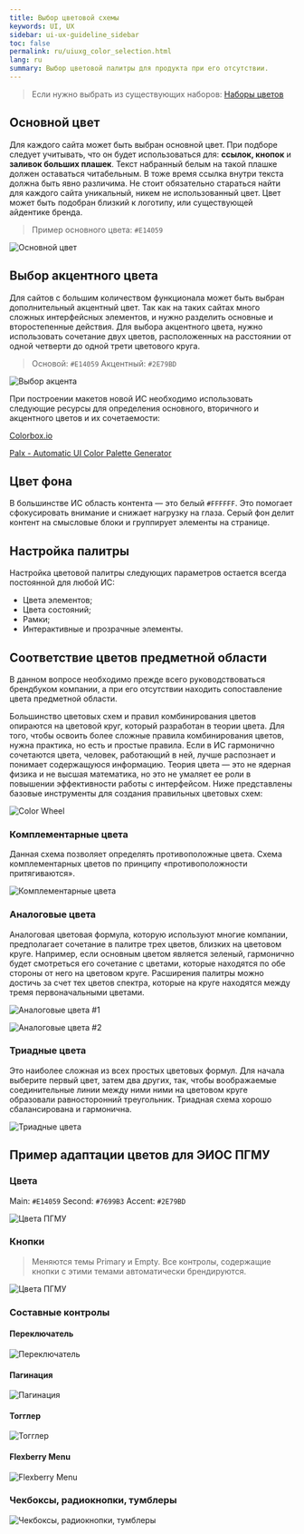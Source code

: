 ```yaml
---
title: Выбор цветовой схемы
keywords: UI, UX
sidebar: ui-ux-guideline_sidebar
toc: false
permalink: ru/uiuxg_color_selection.html
lang: ru
summary: Выбор цветовой палитры для продукта при его отсутствии.
---
```


> Если нужно выбрать из существующих наборов: [Наборы цветов](uiuxg_color_palettes.ru.md)

## Основной цвет

Для каждого сайта может быть выбран основной цвет. При подборе следует учитывать, что он будет использоваться для: **ссылок, кнопок** и **заливок больших плашек**. Текст набранный белым на такой плашке должен оставаться читабельным. В тоже время ссылка внутри текста должна быть явно различима. Не стоит обязательно стараться найти для каждого сайта уникальный, никем не использованный цвет. Цвет может быть подобран близкий к логотипу, или существующей айдентике бренда.

> Пример основного цвета: `#E14059`

![Основной цвет](../../../images/pages/guides/ui-ux-guideline/uiuxg_color_selection/1.png)

## Выбор акцентного цвета

Для сайтов с большим количеством функционала может быть выбран дополнительный акцентный цвет. Так как на таких сайтах много сложных интерфейсных элементов, и нужно разделить основные и второстепенные действия. Для выбора акцентного цвета, нужно использовать сочетание двух цветов, расположенных на расстоянии от одной четверти до одной трети цветового круга.

> Основой: `#E14059` Акцентный: `#2E79BD`

![Выбор акцента](../../../images/pages/guides/ui-ux-guideline/uiuxg_color_selection/2.png)

При построении макетов новой ИС необходимо использовать следующие ресурсы для определения основного, вторичного и акцентного цветов и их сочетаемости:

[Colorbox.io](http://www.colorbox.io/)

[Palx - Automatic UI Color Palette Generator](https://palx.jxnblk.com/)

## Цвет фона

В большинстве ИС область контента — это белый `#FFFFFF`. Это помогает сфокусировать внимание и снижает нагрузку на глаза. Серый фон делит контент на смысловые блоки и группирует элементы на странице.

## Настройка палитры

Настройка цветовой палитры следующих параметров остается всегда постоянной для любой ИС:

* Цвета элементов;
* Цвета состояний;
* Рамки;
* Интерактивные и прозрачные элементы.

## Соответствие цветов предметной области

В данном вопросе необходимо прежде всего руководствоваться брендбуком компании, а при его отсутствии находить сопоставление цвета предметной области.

Большинство цветовых схем и правил комбинирования цветов опираются на цветовой круг, который разработан в теории цвета. Для того, чтобы освоить более сложные правила комбинирования цветов, нужна практика, но есть и простые правила. Если в ИС гармонично сочетаются цвета, человек, работающий в ней, лучше распознает и понимает содержащуюся  информацию. Теория цвета — это не ядерная физика и не высшая математика, но это не умаляет ее роли в повышении эффективности работы с интерфейсом. Ниже представлены базовые инструменты для создания правильных цветовых схем:

![Color Wheel](../../../images/pages/guides/ui-ux-guideline/uiuxg_color_selection/10.jpg)

### Комплементарные цвета

Данная схема позволяет определять противоположные цвета. Схема комплементарных цветов по принципу «противоположности притягиваются».

![Комплементарные цвета](../../../images/pages/guides/ui-ux-guideline/uiuxg_color_selection/11.jpg)

### Аналоговые цвета

Аналоговая цветовая формула, которую используют многие компании, предполагает сочетание в палитре трех цветов, близких на цветовом круге. Например, если основным цветом является зеленый, гармонично будет смотреться его сочетание с цветами, которые находятся по обе стороны от него на цветовом круге. Расширения палитры можно достичь за счет тех цветов спектра, которые на круге находятся между тремя первоначальными цветами.

![Аналоговые цвета #1](../../../images/pages/guides/ui-ux-guideline/uiuxg_color_selection/12.jpg)

![Аналоговые цвета #2](../../../images/pages/guides/ui-ux-guideline/uiuxg_color_selection/13.jpg)

### Триадные цвета

Это наиболее сложная из всех простых цветовых формул. Для начала выберите первый цвет, затем два других, так, чтобы воображаемые соединительные линии между ними ними на цветовом круге образовали равносторонний треугольник. Триадная схема хорошо сбалансирована и гармонична.

![Триадные цвета](../../../images/pages/guides/ui-ux-guideline/uiuxg_color_selection/14.jpg)

## Пример адаптации цветов для ЭИОС ПГМУ

### Цвета

Main: `#E14059`
Second: `#7699B3`
Accent: `#2E79BD`

![Цвета ПГМУ](../../../images/pages/guides/ui-ux-guideline/uiuxg_color_selection/3.png)

### Кнопки

> Меняются темы Primary и Empty. Все контролы, содержащие кнопки с этими темами автоматически брендируются.

![Цвета ПГМУ](../../../images/pages/guides/ui-ux-guideline/uiuxg_color_selection/4.png)

### Составные контролы

#### Переключатель

![Переключатель](../../../images/pages/guides/ui-ux-guideline/uiuxg_color_selection/5.png)

#### Пагинация

![Пагинация](../../../images/pages/guides/ui-ux-guideline/uiuxg_color_selection/6.png)

#### Тогглер

![Тогглер](../../../images/pages/guides/ui-ux-guideline/uiuxg_color_selection/7.png)

#### Flexberry Menu

![Flexberry Menu](../../../images/pages/guides/ui-ux-guideline/uiuxg_color_selection/8.png)

### Чекбоксы, радиокнопки, тумблеры

![Чекбоксы, радиокнопки, тумблеры](../../../images/pages/guides/ui-ux-guideline/uiuxg_color_selection/9.png)
